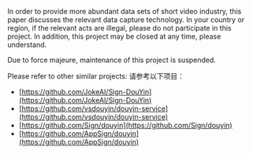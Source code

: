 In order to provide more abundant data sets of short video industry, this paper discusses the relevant data capture technology. In your country or region, if the relevant acts are illegal, please do not participate in this project. In addition, this project may be closed at any time, please understand.

Due to force majeure, maintenance of this project is suspended. 

Please refer to other similar projects:
请参考以下项目：

+ [https://github.com/JokeAI/Sign-DouYin](https://github.com/JokeAI/Sign-DouYin)
+ [https://github.com/vsdouyin/douyin-service](https://github.com/vsdouyin/douyin-service)
+ [https://github.com/Sign/douyin](https://github.com/Sign/douyin)
+ [https://github.com/AppSign/douyin](https://github.com/AppSign/douyin)
